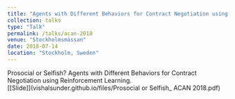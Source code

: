 ```yaml
---
title: "Agents with Different Behaviors for Contract Negotiation using Reinforcement Learning"
collection: talks
type: "Talk"
permalink: /talks/acan-2018
venue: "Stockholmsmässan"
date: 2018-07-14
location: "Stockholm, Sweden"
---
```


Prosocial or Selfish? Agents with Different Behaviors for Contract Negotiation using Reinforcement Learning.<br>
[[Slide]](vishalsunder.github.io/files/Prosocial or Selfish_ ACAN 2018.pdf)
